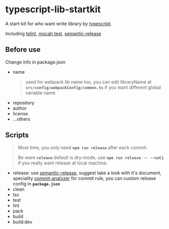 # typescript-lib-startkit
A start-kit for who want write library by [typescript](https://www.typescriptlang.org/).

Including [tslint](https://palantir.github.io/tslint/), [mocah test](https://mochajs.org/), [semantic-release](https://github.com/semantic-release/semantic-release)

## Before use
Change info in package.json
  - name
    >used for webpack lib name too, you can edit libraryName at **`src/config/webpackConfig/common.ts`** if you want different global variable name
  - repository
  - author
  - license
  - ...others


## Scripts
>Most time, you only need **`npm run release`** after each commit.
>
>Be ware **`release`** default is dry-mode, use **`npm run release -- --noCi`** if you really want release at local machine.

- release: use [semantic-release](https://github.com/semantic-release/semantic-release), suggest take a look with it's document, speciality [commit-analyzer](https://github.com/semantic-release/commit-analyzer) for commit rule, you can custom release config in **`package.json`**
- clean
- tsc
- test
- lint
- pack
- build
- build:dev
